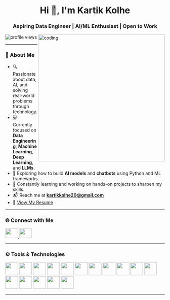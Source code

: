 <h1 align="center">Hi 👋, I'm Kartik Kolhe</h1>
<h3 align="center">Aspiring Data Engineer | AI/ML Enthusiast | Open to Work</h3>

<img align="right" alt="coding" width="400" src="https://user-images.githubusercontent.com/55389276/140866485-8fb1c876-9a8f-4d6a-98dc-08c4981eaf70.gif" />

<p align="left">
  <img src="https://komarev.com/ghpvc/?username=kartik200214&label=Profile%20views&color=0e75b6&style=flat" alt="profile views" />
</p>

---

### 🚀 About Me

- 🔍 Passionate about data, AI, and solving real-world problems through technology.
- 💻 Currently focused on **Data Engineering**, **Machine Learning**, **Deep Learning**, and **LLMs**.
- 🤖 Exploring how to build **AI models** and **chatbots** using Python and ML frameworks.
- 🌱 Constantly learning and working on hands-on projects to sharpen my skills.
- 📬 Reach me at **kartikkolhe20@gmail.com**
- 📄 [View My Resume](https://drive.google.com/file/d/1wzLtrhyl6pQjMHjdRyeLUBzRvd2h4_z-/view?usp=sharing)

---

### 🌐 Connect with Me

<p align="left">
  <a href="https://linkedin.com/in/kartik-kolhe" target="_blank">
    <img src="https://raw.githubusercontent.com/rahuldkjain/github-profile-readme-generator/master/src/images/icons/Social/linked-in-alt.svg" height="30" width="40" />
  </a>
  <a href="https://instagram.com/kartik_kolhe" target="_blank">
    <img src="https://raw.githubusercontent.com/rahuldkjain/github-profile-readme-generator/master/src/images/icons/Social/instagram.svg" height="30" width="40" />
  </a>
</p>

---

### ⚙️ Tools & Technologies

<p align="left">
  <!-- Programming -->
  <img src="https://cdn.jsdelivr.net/gh/devicons/devicon/icons/python/python-original.svg" width="40" height="40" />
  <img src="https://cdn.jsdelivr.net/gh/devicons/devicon/icons/c/c-original.svg" width="40" height="40" />
  <img src="https://cdn.jsdelivr.net/gh/devicons/devicon/icons/cplusplus/cplusplus-original.svg" width="40" height="40" />
  
  <!-- Data -->
  <img src="https://cdn.jsdelivr.net/gh/devicons/devicon/icons/mysql/mysql-original-wordmark.svg" width="40" height="40" />
  <img src="https://cdn.jsdelivr.net/gh/devicons/devicon/icons/mongodb/mongodb-original-wordmark.svg" width="40" height="40" />
  <img src="https://cdn.jsdelivr.net/gh/devicons/devicon/icons/numpy/numpy-original.svg" width="40" height="40" />
  <img src="https://cdn.jsdelivr.net/gh/devicons/devicon/icons/pandas/pandas-original.svg" width="40" height="40" />
  <img src="https://upload.wikimedia.org/wikipedia/commons/0/05/Scikit_learn_logo_small.svg" width="40" height="40" />
  <img src="https://seaborn.pydata.org/_images/logo-mark-lightbg.svg" width="40" height="40" />
  
  <!-- ML/DL/AI -->
  <img src="https://upload.wikimedia.org/wikipedia/commons/2/2d/Tensorflow_logo.svg" width="40" height="40" />
  <img src="https://upload.wikimedia.org/wikipedia/commons/1/10/PyTorch_logo_icon.svg" width="40" height="40" />
  
  
  <!-- Web/Dev -->
  <img src="https://cdn.jsdelivr.net/gh/devicons/devicon/icons/html5/html5-original-wordmark.svg" width="40" height="40" />
  <img src="https://cdn.jsdelivr.net/gh/devicons/devicon/icons/css3/css3-original-wordmark.svg" width="40" height="40" />
  <img src="https://cdn.jsdelivr.net/gh/devicons/devicon/icons/javascript/javascript-original.svg" width="40" height="40" />
  <img src="https://cdn.jsdelivr.net/gh/devicons/devicon/icons/react/react-original-wordmark.svg" width="40" height="40" />
  <img src="https://cdn.jsdelivr.net/gh/devicons/devicon/icons/nodejs/nodejs-original-wordmark.svg" width="40" height="40" />
</p>

---
